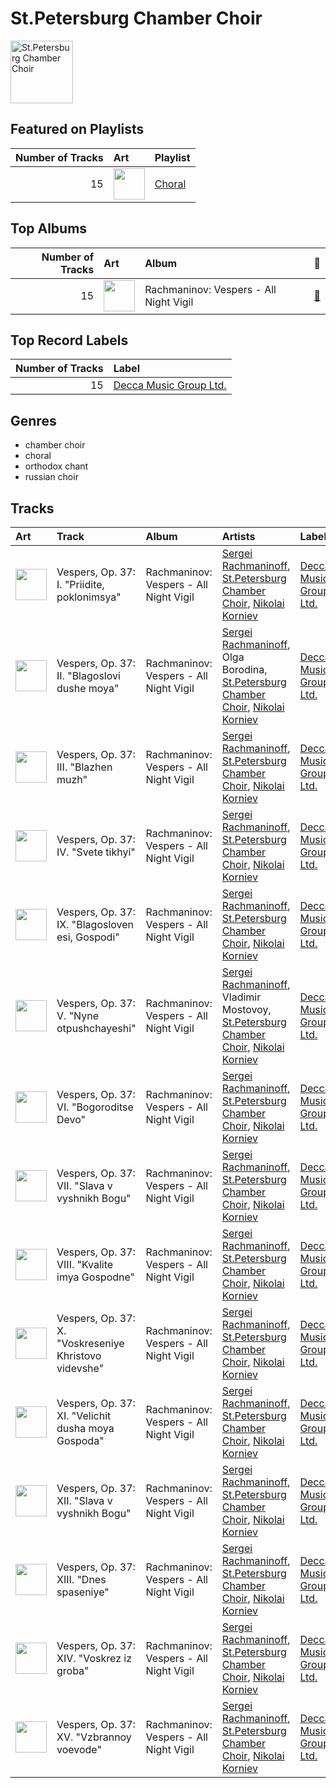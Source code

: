 
# St.Petersburg Chamber Choir


<img src="https://i.scdn.co/image/f946eebb053703449d3e862c18ae531ad0bee47d" alt="St.Petersburg Chamber Choir" width="100" />

## Featured on Playlists
|   Number of Tracks | Art                                                                                                                                                                                                                         | Playlist                         |
|-------------------:|:----------------------------------------------------------------------------------------------------------------------------------------------------------------------------------------------------------------------------|:---------------------------------|
|                 15 | <img src="https://mosaic.scdn.co/640/ab67616d0000b2730baa26fb49c09c910a031d24ab67616d0000b2730c8397c0c79c33e6f350ee52ab67616d0000b273397c1f0c407ebd9a318b25faab67616d0000b273609d14b25e86640a2a69c534" alt="" width="50" /> | [Choral](../playlists/choral.md) |
## Top Albums

|   Number of Tracks | Art                                                                                              | Album                                  | 🔗                                                          |
|-------------------:|:-------------------------------------------------------------------------------------------------|:---------------------------------------|:-----------------------------------------------------------|
|                 15 | <img src="https://i.scdn.co/image/ab67616d0000b273319c8a995c0c01cd233b3bd5" alt="" width="50" /> | Rachmaninov: Vespers - All Night Vigil | [🔗](https://open.spotify.com/album/7hqotgNjEJt09XiggaMI1v) |

## Top Record Labels

|   Number of Tracks | Label                                                         |
|-------------------:|:--------------------------------------------------------------|
|                 15 | [Decca Music Group Ltd.](../labels/decca_music_group_ltd_.md) |

## Genres

- chamber choir
- choral
- orthodox chant
- russian choir

## Tracks

| Art                                                                                              | Track                                                 | Album                                  | Artists                                                                                                                                                                | Label                                                         | 💚   | 🔗                                                          |
|:-------------------------------------------------------------------------------------------------|:------------------------------------------------------|:---------------------------------------|:-----------------------------------------------------------------------------------------------------------------------------------------------------------------------|:--------------------------------------------------------------|:----|:-----------------------------------------------------------|
| <img src="https://i.scdn.co/image/ab67616d0000b273319c8a995c0c01cd233b3bd5" alt="" width="50" /> | Vespers, Op. 37: I. "Priidite, poklonimsya"           | Rachmaninov: Vespers - All Night Vigil | [Sergei Rachmaninoff](sergei_rachmaninoff.md), [St.Petersburg Chamber Choir](st_petersburg_chamber_choir.md), [Nikolai Korniev](nikolai_korniev.md)                    | [Decca Music Group Ltd.](../labels/decca_music_group_ltd_.md) |     | [🔗](https://open.spotify.com/track/4evlPDUET2zxmrSffIopYk) |
| <img src="https://i.scdn.co/image/ab67616d0000b273319c8a995c0c01cd233b3bd5" alt="" width="50" /> | Vespers, Op. 37: II. "Blagoslovi dushe moya"          | Rachmaninov: Vespers - All Night Vigil | [Sergei Rachmaninoff](sergei_rachmaninoff.md), Olga Borodina, [St.Petersburg Chamber Choir](st_petersburg_chamber_choir.md), [Nikolai Korniev](nikolai_korniev.md)     | [Decca Music Group Ltd.](../labels/decca_music_group_ltd_.md) |     | [🔗](https://open.spotify.com/track/3tmb8PpSEsDXOPv2JxBAeJ) |
| <img src="https://i.scdn.co/image/ab67616d0000b273319c8a995c0c01cd233b3bd5" alt="" width="50" /> | Vespers, Op. 37: III. "Blazhen muzh"                  | Rachmaninov: Vespers - All Night Vigil | [Sergei Rachmaninoff](sergei_rachmaninoff.md), [St.Petersburg Chamber Choir](st_petersburg_chamber_choir.md), [Nikolai Korniev](nikolai_korniev.md)                    | [Decca Music Group Ltd.](../labels/decca_music_group_ltd_.md) |     | [🔗](https://open.spotify.com/track/4vOfTVbAp9oBxyko8covCb) |
| <img src="https://i.scdn.co/image/ab67616d0000b273319c8a995c0c01cd233b3bd5" alt="" width="50" /> | Vespers, Op. 37: IV. "Svete tikhyi"                   | Rachmaninov: Vespers - All Night Vigil | [Sergei Rachmaninoff](sergei_rachmaninoff.md), [St.Petersburg Chamber Choir](st_petersburg_chamber_choir.md), [Nikolai Korniev](nikolai_korniev.md)                    | [Decca Music Group Ltd.](../labels/decca_music_group_ltd_.md) |     | [🔗](https://open.spotify.com/track/63vzmx5X4rx7iiampzwus4) |
| <img src="https://i.scdn.co/image/ab67616d0000b273319c8a995c0c01cd233b3bd5" alt="" width="50" /> | Vespers, Op. 37: IX. "Blagosloven esi, Gospodi"       | Rachmaninov: Vespers - All Night Vigil | [Sergei Rachmaninoff](sergei_rachmaninoff.md), [St.Petersburg Chamber Choir](st_petersburg_chamber_choir.md), [Nikolai Korniev](nikolai_korniev.md)                    | [Decca Music Group Ltd.](../labels/decca_music_group_ltd_.md) |     | [🔗](https://open.spotify.com/track/0NfQexdy6BRC3O7W2LPqHl) |
| <img src="https://i.scdn.co/image/ab67616d0000b273319c8a995c0c01cd233b3bd5" alt="" width="50" /> | Vespers, Op. 37: V. "Nyne otpushchayeshi"             | Rachmaninov: Vespers - All Night Vigil | [Sergei Rachmaninoff](sergei_rachmaninoff.md), Vladimir Mostovoy, [St.Petersburg Chamber Choir](st_petersburg_chamber_choir.md), [Nikolai Korniev](nikolai_korniev.md) | [Decca Music Group Ltd.](../labels/decca_music_group_ltd_.md) |     | [🔗](https://open.spotify.com/track/6pFMpE4Z9UooPdsTmgbWYI) |
| <img src="https://i.scdn.co/image/ab67616d0000b273319c8a995c0c01cd233b3bd5" alt="" width="50" /> | Vespers, Op. 37: VI. "Bogoroditse Devo"               | Rachmaninov: Vespers - All Night Vigil | [Sergei Rachmaninoff](sergei_rachmaninoff.md), [St.Petersburg Chamber Choir](st_petersburg_chamber_choir.md), [Nikolai Korniev](nikolai_korniev.md)                    | [Decca Music Group Ltd.](../labels/decca_music_group_ltd_.md) |     | [🔗](https://open.spotify.com/track/3eu4eSHpO2u9bgzmDDTlgY) |
| <img src="https://i.scdn.co/image/ab67616d0000b273319c8a995c0c01cd233b3bd5" alt="" width="50" /> | Vespers, Op. 37: VII. "Slava v vyshnikh Bogu"         | Rachmaninov: Vespers - All Night Vigil | [Sergei Rachmaninoff](sergei_rachmaninoff.md), [St.Petersburg Chamber Choir](st_petersburg_chamber_choir.md), [Nikolai Korniev](nikolai_korniev.md)                    | [Decca Music Group Ltd.](../labels/decca_music_group_ltd_.md) |     | [🔗](https://open.spotify.com/track/0op8XEiSF79zl5SSvPv5j2) |
| <img src="https://i.scdn.co/image/ab67616d0000b273319c8a995c0c01cd233b3bd5" alt="" width="50" /> | Vespers, Op. 37: VIII. "Kvalite imya Gospodne"        | Rachmaninov: Vespers - All Night Vigil | [Sergei Rachmaninoff](sergei_rachmaninoff.md), [St.Petersburg Chamber Choir](st_petersburg_chamber_choir.md), [Nikolai Korniev](nikolai_korniev.md)                    | [Decca Music Group Ltd.](../labels/decca_music_group_ltd_.md) |     | [🔗](https://open.spotify.com/track/79tPoVRNUdOSwM8ERRpx8m) |
| <img src="https://i.scdn.co/image/ab67616d0000b273319c8a995c0c01cd233b3bd5" alt="" width="50" /> | Vespers, Op. 37: X. "Voskreseniye Khristovo videvshe" | Rachmaninov: Vespers - All Night Vigil | [Sergei Rachmaninoff](sergei_rachmaninoff.md), [St.Petersburg Chamber Choir](st_petersburg_chamber_choir.md), [Nikolai Korniev](nikolai_korniev.md)                    | [Decca Music Group Ltd.](../labels/decca_music_group_ltd_.md) |     | [🔗](https://open.spotify.com/track/2rzp6tSZjlPxIjkcnKoV7a) |
| <img src="https://i.scdn.co/image/ab67616d0000b273319c8a995c0c01cd233b3bd5" alt="" width="50" /> | Vespers, Op. 37: XI. "Velichit dusha moya Gospoda"    | Rachmaninov: Vespers - All Night Vigil | [Sergei Rachmaninoff](sergei_rachmaninoff.md), [St.Petersburg Chamber Choir](st_petersburg_chamber_choir.md), [Nikolai Korniev](nikolai_korniev.md)                    | [Decca Music Group Ltd.](../labels/decca_music_group_ltd_.md) |     | [🔗](https://open.spotify.com/track/32j8MnD2wyx1QQ3wRa6ytm) |
| <img src="https://i.scdn.co/image/ab67616d0000b273319c8a995c0c01cd233b3bd5" alt="" width="50" /> | Vespers, Op. 37: XII. "Slava v vyshnikh Bogu"         | Rachmaninov: Vespers - All Night Vigil | [Sergei Rachmaninoff](sergei_rachmaninoff.md), [St.Petersburg Chamber Choir](st_petersburg_chamber_choir.md), [Nikolai Korniev](nikolai_korniev.md)                    | [Decca Music Group Ltd.](../labels/decca_music_group_ltd_.md) |     | [🔗](https://open.spotify.com/track/1RCpDM7OThH6WdncbhQ7IE) |
| <img src="https://i.scdn.co/image/ab67616d0000b273319c8a995c0c01cd233b3bd5" alt="" width="50" /> | Vespers, Op. 37: XIII. "Dnes spaseniye"               | Rachmaninov: Vespers - All Night Vigil | [Sergei Rachmaninoff](sergei_rachmaninoff.md), [St.Petersburg Chamber Choir](st_petersburg_chamber_choir.md), [Nikolai Korniev](nikolai_korniev.md)                    | [Decca Music Group Ltd.](../labels/decca_music_group_ltd_.md) |     | [🔗](https://open.spotify.com/track/07rzxAXZHLhV0kGR0zNDIn) |
| <img src="https://i.scdn.co/image/ab67616d0000b273319c8a995c0c01cd233b3bd5" alt="" width="50" /> | Vespers, Op. 37: XIV. "Voskrez iz groba"              | Rachmaninov: Vespers - All Night Vigil | [Sergei Rachmaninoff](sergei_rachmaninoff.md), [St.Petersburg Chamber Choir](st_petersburg_chamber_choir.md), [Nikolai Korniev](nikolai_korniev.md)                    | [Decca Music Group Ltd.](../labels/decca_music_group_ltd_.md) |     | [🔗](https://open.spotify.com/track/1kTERqTjsxeq3RNjtunq1u) |
| <img src="https://i.scdn.co/image/ab67616d0000b273319c8a995c0c01cd233b3bd5" alt="" width="50" /> | Vespers, Op. 37: XV. "Vzbrannoy voevode"              | Rachmaninov: Vespers - All Night Vigil | [Sergei Rachmaninoff](sergei_rachmaninoff.md), [St.Petersburg Chamber Choir](st_petersburg_chamber_choir.md), [Nikolai Korniev](nikolai_korniev.md)                    | [Decca Music Group Ltd.](../labels/decca_music_group_ltd_.md) |     | [🔗](https://open.spotify.com/track/5PSyFWOmtBCPwkAiAV770t) |